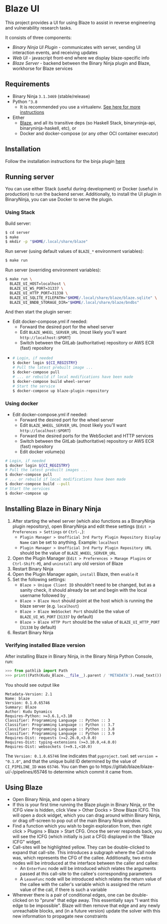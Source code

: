 # Blaze UI

This project provides a UI for using Blaze to assist in reverse engineering and vulnerability research tasks.

It consists of three components:

* *Binary Ninja UI Plugin* - communicates with server, sending UI interaction events, and receiving updates
* *Web UI* - javascript front-end where we display blaze-specific info
* *Blaze Server* - backend between the Binary Ninja plugin and Blaze, workhorse for Blaze services

## Requirements

* Binary Ninja `3.1.3469` (stable/release)
* Python `^3.8`
  * It is recommended you use a virtualenv. [See here for more instructions][wiki-virtualenv]
* Either
  * [Blaze](../../../../blaze), and all its transitive deps (so Haskell Stack, binaryninja-api, binaryninja-haskell, etc), or
  * Docker and docker-compose (or any other OCI container executor)

[wiki-virtualenv]: https://wiki.kududyn.com/s/bhc9a4h4cn3e3taiv8b0/aawg-analysis/d/btvjpj6l9dtngo7latgg/binary-ninja?currentPageId=c23hthul9dtilsqib800

## Installation

Follow the installation instructions for the binja plugin [here](./binja_plugin/README.md)


## Running server

You can use either Stack (useful during development) or Docker (useful in
production) to run the backend server. Additionally, to install the UI plugin in
BinaryNinja, you can use Docker to serve the plugin.

### Using Stack

Build server:
```sh
$ cd server
$ make
$ mkdir -p "$HOME/.local/share/blaze"
```

Run server (using default values of `BLAZE_*` environment variables):
```sh
$ make run
```

Run server (overriding environment variables):
```sh
$ make run \
  BLAZE_UI_HOST=localhost \
  BLAZE_UI_WS_PORT=31337 \
  BLAZE_UI_HTTP_PORT=31338 \
  BLAZE_UI_SQLITE_FILEPATH="$HOME/.local/share/blaze/blaze.sqlite" \
  BLAZE_UI_BNDB_STORAGE_DIR="$HOME/.local/share/blaze/bndbs"
```

And then start the plugin server:

- Edit docker-compose.yml if needed:
  - Forward the desired port for the wheel server
  - Edit `BLAZE_WHEEL_SERVER_URL` (most likely you'll want `http://localhost:$PORT`)
  - Switch between the GitLab (authoritative) repository or AWS ECR (fast) repository
-
  ```sh
  # Login, if needed
  $ docker login ${CI_REGISTRY}
  # Pull the latest prebuilt image ...
  $ docker-compose pull
  # ... or rebuild if local modifications have been made
  $ docker-compose build wheel-server
  # Start the service
  $ docker-compose up blaze-plugin-repository
  ```

### Using docker

- Edit docker-compose.yml if needed:
  - Forward the desired port for the wheel server
  - Edit `BLAZE_WHEEL_SERVER_URL` (most likely you'll want `http://localhost:$PORT`)
  - Forward the desired ports for the WebSocket and HTTP services
  - Switch between the GitLab (authoritative) repository or AWS ECR (fast) repository
  - Edit docker volume(s)

```sh
# Login, if needed
$ docker login ${CI_REGISTRY}
# Pull the latest prebuilt images ...
$ docker-compose pull
# ... or rebuild if local modifications have been made
$ docker-compose build --pull
# Start the services
$ docker-compose up
```

## Installing Blaze in Binary Ninja

1. After starting the wheel server (which also functions as a BinaryNinja plugin repository), open BinaryNinja and edit these settings (`Edit > Preferences > Settings` or `Ctrl-,`):
   - `Plugin Manager > Unofficial 3rd Party Plugin Repository Display Name` can be set to anything. Example: `localhost`
   - `Plugin Manager > Unofficial 3rd Party Plugin Repository URL` should be the value of `BLAZE_WHEEL_SERVER_URL`
2. Open the Plugin Manager (`Edit > Preferences > Manage Plugins` or `Ctrl-Shift-M`), and `uninstall` any old version of Blaze
3. Restart Binary Ninja
4. Open the Plugin Manager again, `install` Blaze, then `enable` it
5. Set the following settings:
   - `Blaze > Unique Client ID` shouldn't need to be changed, but as a sanity check, it should already be set and begin with the local username followed by `_`
   - `Blaze > Blaze Host` should point at the host which is running the blaze server (e.g. `localhost`)
   - `Blaze > Blaze WebSocket Port` should be the value of `BLAZE_UI_WS_PORT` (`31337` by default)
   - `Blaze > Blaze HTTP Port` should be the value of `BLAZE_UI_HTTP_PORT` (`31338` by default)
6. Restart Binary Ninja

### Verifying installed Blaze version

After installing Blaze in Binary Ninja, in the Binary Ninja Python Console, run:

``` python
>>> from pathlib import Path
>>> print((Path(Kudu_Blaze.__file__).parent / 'METADATA').read_text())
```

You should see output like

```
Metadata-Version: 2.1
Name: blaze
Version: 0.1.0.65746
Summary: Blaze
Author: Kudu Dynamics
Requires-Python: >=3.6.1,<3.10
Classifier: Programming Language :: Python :: 3
Classifier: Programming Language :: Python :: 3.7
Classifier: Programming Language :: Python :: 3.8
Classifier: Programming Language :: Python :: 3.9
Requires-Dist: requests (>=2.26.0,<3.0.0)
Requires-Dist: typing-extensions (>=3.10.0,<4.0.0)
Requires-Dist: websockets (>=9.1,<10.0)
```

The `Version: 0.1.0.65746` line indicates that `pyproject.toml` set `version = "0.1.0"`, and that the unique build ID determined by the value of `CI_PIPELINE_ID` was `65746`.
You can then go to https://gitlab/blaze/blaze-ui/-/pipelines/65746 to determine which commit it came from.


## Using Blaze

- Open Binary Ninja, and open a binary
- If this is your first time running the Blaze plugin in Binary Ninja, or the ICFG view
  is hidden, click View > Other Docks > Show Blaze ICFG. This will open a dock widget,
  which you can drag around within Binary Ninja, or drag off-screen to pop out of the
  main Binary Ninja window.
- Find a function which you wish to begin exploration from, then right click > Plugins >
  Blaze > Start CFG. Once the server responds back, you will see the ICFG (which initially
  is just a CFG) displayed in the "Blaze ICFG" widget.
- Call-sites will be highlighted yellow. They can be double-clicked to expand that call-site.
  This introduces a subgraph where the Call node was, which represents the CFG of the callee.
  Additionally, two extra nodes will be introduced at the interface between the caller and callee:
  - An `EnterFunc` node will be introduced which relates the arguments passed at this call-site
    to the callee's corresponding parameters
  - A `LeaveFunc` node will be introduced which relates the return value of the callee with the
    caller's variable which is assigned the return value of the call, if there is such a variable
- Wherever there is a pair of conditional edges, one can be double-clicked on to "prune" that edge
  away. This essentially says "I want this edge to be impossible". Blaze will then remove that
  edge and any newly unreachable blocks, and (in a future version) update the solver
  with this new information to propagate new constraints
